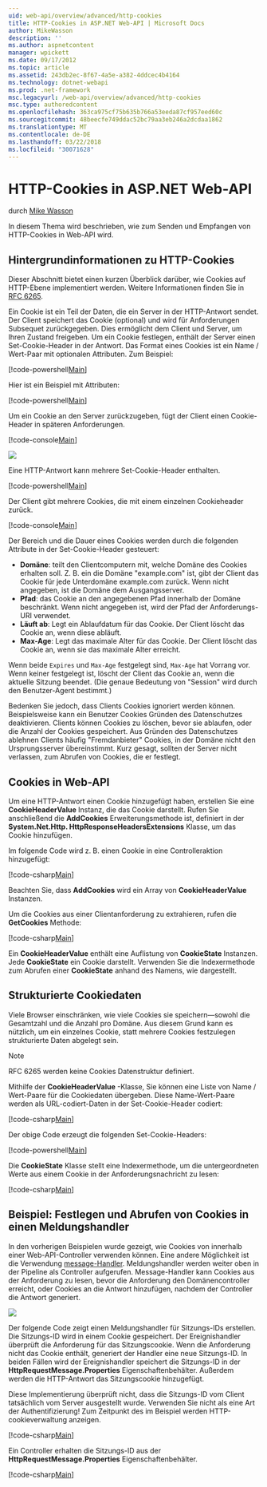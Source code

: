 ```yaml
---
uid: web-api/overview/advanced/http-cookies
title: HTTP-Cookies in ASP.NET Web-API | Microsoft Docs
author: MikeWasson
description: ''
ms.author: aspnetcontent
manager: wpickett
ms.date: 09/17/2012
ms.topic: article
ms.assetid: 243db2ec-8f67-4a5e-a382-4ddcec4b4164
ms.technology: dotnet-webapi
ms.prod: .net-framework
msc.legacyurl: /web-api/overview/advanced/http-cookies
msc.type: authoredcontent
ms.openlocfilehash: 363ca975cf75b635b766a53eeda87cf957eed60c
ms.sourcegitcommit: 48beecfe749ddac52bc79aa3eb246a2dcdaa1862
ms.translationtype: MT
ms.contentlocale: de-DE
ms.lasthandoff: 03/22/2018
ms.locfileid: "30071628"
---
```

<a name="http-cookies-in-aspnet-web-api"></a>HTTP-Cookies in ASP.NET Web-API
====================
durch [Mike Wasson](https://github.com/MikeWasson)

In diesem Thema wird beschrieben, wie zum Senden und Empfangen von HTTP-Cookies in Web-API wird.

## <a name="background-on-http-cookies"></a>Hintergrundinformationen zu HTTP-Cookies

Dieser Abschnitt bietet einen kurzen Überblick darüber, wie Cookies auf HTTP-Ebene implementiert werden. Weitere Informationen finden Sie in [RFC 6265](http://tools.ietf.org/html/rfc6265).

Ein Cookie ist ein Teil der Daten, die ein Server in der HTTP-Antwort sendet. Der Client speichert das Cookie (optional) und wird für Anforderungen Subsequet zurückgegeben. Dies ermöglicht dem Client und Server, um Ihren Zustand freigeben. Um ein Cookie festlegen, enthält der Server einen Set-Cookie-Header in der Antwort. Das Format eines Cookies ist ein Name / Wert-Paar mit optionalen Attributen. Zum Beispiel:

[!code-powershell[Main](http-cookies/samples/sample1.ps1)]

Hier ist ein Beispiel mit Attributen:

[!code-powershell[Main](http-cookies/samples/sample2.ps1)]

Um ein Cookie an den Server zurückzugeben, fügt der Client einen Cookie-Header in späteren Anforderungen.

[!code-console[Main](http-cookies/samples/sample3.cmd)]

![](http-cookies/_static/image1.png)

Eine HTTP-Antwort kann mehrere Set-Cookie-Header enthalten.

[!code-powershell[Main](http-cookies/samples/sample4.ps1)]

Der Client gibt mehrere Cookies, die mit einem einzelnen Cookieheader zurück.

[!code-console[Main](http-cookies/samples/sample5.cmd)]

Der Bereich und die Dauer eines Cookies werden durch die folgenden Attribute in der Set-Cookie-Header gesteuert:

- **Domäne**: teilt den Clientcomputern mit, welche Domäne des Cookies erhalten soll. Z. B. ein die Domäne "example.com" ist, gibt der Client das Cookie für jede Unterdomäne example.com zurück. Wenn nicht angegeben, ist die Domäne dem Ausgangsserver.
- **Pfad**: das Cookie an den angegebenen Pfad innerhalb der Domäne beschränkt. Wenn nicht angegeben ist, wird der Pfad der Anforderungs-URI verwendet.
- **Läuft ab**: Legt ein Ablaufdatum für das Cookie. Der Client löscht das Cookie an, wenn diese abläuft.
- **Max-Age**: Legt das maximale Alter für das Cookie. Der Client löscht das Cookie an, wenn sie das maximale Alter erreicht.

Wenn beide `Expires` und `Max-Age` festgelegt sind, `Max-Age` hat Vorrang vor. Wenn keiner festgelegt ist, löscht der Client das Cookie an, wenn die aktuelle Sitzung beendet. (Die genaue Bedeutung von "Session" wird durch den Benutzer-Agent bestimmt.)

Bedenken Sie jedoch, dass Clients Cookies ignoriert werden können. Beispielsweise kann ein Benutzer Cookies Gründen des Datenschutzes deaktivieren. Clients können Cookies zu löschen, bevor sie ablaufen, oder die Anzahl der Cookies gespeichert. Aus Gründen des Datenschutzes ablehnen Clients häufig "Fremdanbieter" Cookies, in der Domäne nicht den Ursprungsserver übereinstimmt. Kurz gesagt, sollten der Server nicht verlassen, zum Abrufen von Cookies, die er festlegt.

## <a name="cookies-in-web-api"></a>Cookies in Web-API

Um eine HTTP-Antwort einen Cookie hinzugefügt haben, erstellen Sie eine **CookieHeaderValue** Instanz, die das Cookie darstellt. Rufen Sie anschließend die **AddCookies** Erweiterungsmethode ist, definiert in der **System.Net.Http. HttpResponseHeadersExtensions** Klasse, um das Cookie hinzufügen.

Im folgende Code wird z. B. einen Cookie in eine Controlleraktion hinzugefügt:

[!code-csharp[Main](http-cookies/samples/sample6.cs)]

Beachten Sie, dass **AddCookies** wird ein Array von **CookieHeaderValue** Instanzen.

Um die Cookies aus einer Clientanforderung zu extrahieren, rufen die **GetCookies** Methode:

[!code-csharp[Main](http-cookies/samples/sample7.cs)]

Ein **CookieHeaderValue** enthält eine Auflistung von **CookieState** Instanzen. Jede **CookieState** ein Cookie darstellt. Verwenden Sie die Indexermethode zum Abrufen einer **CookieState** anhand des Namens, wie dargestellt.

## <a name="structured-cookie-data"></a>Strukturierte Cookiedaten

Viele Browser einschränken, wie viele Cookies sie speichern&#8212;sowohl die Gesamtzahl und die Anzahl pro Domäne. Aus diesem Grund kann es nützlich, um ein einzelnes Cookie, statt mehrere Cookies festzulegen strukturierte Daten abgelegt sein.

> [!NOTE]
> RFC 6265 werden keine Cookies Datenstruktur definiert.


Mithilfe der **CookieHeaderValue** -Klasse, Sie können eine Liste von Name / Wert-Paare für die Cookiedaten übergeben. Diese Name-Wert-Paare werden als URL-codiert-Daten in der Set-Cookie-Header codiert:

[!code-csharp[Main](http-cookies/samples/sample8.cs)]

Der obige Code erzeugt die folgenden Set-Cookie-Headers:

[!code-powershell[Main](http-cookies/samples/sample9.ps1)]

Die **CookieState** Klasse stellt eine Indexermethode, um die untergeordneten Werte aus einem Cookie in der Anforderungsnachricht zu lesen:

[!code-csharp[Main](http-cookies/samples/sample10.cs)]

## <a name="example-set-and-retrieve-cookies-in-a-message-handler"></a>Beispiel: Festlegen und Abrufen von Cookies in einen Meldungshandler

In den vorherigen Beispielen wurde gezeigt, wie Cookies von innerhalb einer Web-API-Controller verwenden können. Eine andere Möglichkeit ist die Verwendung [message-Handler](http-message-handlers.md). Meldungshandler werden weiter oben in der Pipeline als Controller aufgerufen. Message-Handler kann Cookies aus der Anforderung zu lesen, bevor die Anforderung den Domänencontroller erreicht, oder Cookies an die Antwort hinzufügen, nachdem der Controller die Antwort generiert.

![](http-cookies/_static/image2.png)

Der folgende Code zeigt einen Meldungshandler für Sitzungs-IDs erstellen. Die Sitzungs-ID wird in einem Cookie gespeichert. Der Ereignishandler überprüft die Anforderung für das Sitzungscookie. Wenn die Anforderung nicht das Cookie enthält, generiert der Handler eine neue Sitzungs-ID. In beiden Fällen wird der Ereignishandler speichert die Sitzungs-ID in der **HttpRequestMessage.Properties** Eigenschaftenbehälter. Außerdem werden die HTTP-Antwort das Sitzungscookie hinzugefügt.

Diese Implementierung überprüft nicht, dass die Sitzungs-ID vom Client tatsächlich vom Server ausgestellt wurde. Verwenden Sie nicht als eine Art der Authentifizierung! Zum Zeitpunkt des im Beispiel werden HTTP-cookieverwaltung anzeigen.

[!code-csharp[Main](http-cookies/samples/sample11.cs)]

Ein Controller erhalten die Sitzungs-ID aus der **HttpRequestMessage.Properties** Eigenschaftenbehälter.

[!code-csharp[Main](http-cookies/samples/sample12.cs)]
